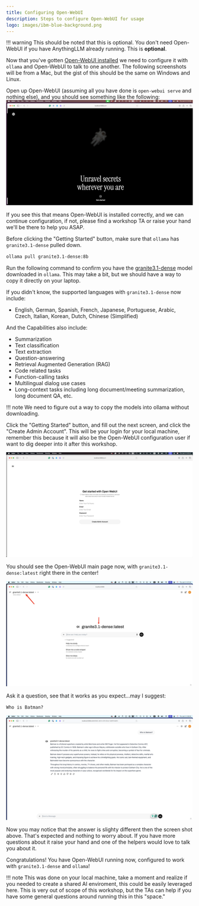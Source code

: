 ```yaml
---
title: Configuring Open-WebUI
description: Steps to configure Open-WebUI for usage
logo: images/ibm-blue-background.png
---
```


!!! warning
    This should be noted that this is optional. You don't need Open-WebUI if you have AnythingLLM already running. This is **optional**.

Now that you've gotten [Open-WebUI installed](../pre-work/README.md#open-webui) we need to configure it with `ollama` and Open-WebUI
to talk to one another. The following screenshots will be from a Mac, but the gist of this should be the same on Windows and Linux.

Open up Open-WebUI (assuming all you have done is `open-webui serve` and
nothing else), and you should see something like the following:
![default screen](../images/openwebui_open_screen.png)

If you see this that means Open-WebUI is installed correctly, and we can continue configuration, if not, please find a workshop TA or
raise your hand we'll be there to help you ASAP.

Before clicking the "Getting Started" button, make sure that `ollama` has
`granite3.1-dense` pulled down.

```bash
ollama pull granite3.1-dense:8b
```

Run the following command to confirm you have the [granite3.1-dense](https://ollama.com/library/granite3.1-dense)
model downloaded in `ollama`. This may take a bit, but we should have a way to copy it directly on your laptop.

If you didn't know, the supported languages with `granite3.1-dense` now include:

- English, German, Spanish, French, Japanese, Portuguese, Arabic, Czech, Italian, Korean, Dutch, Chinese (Simplified)

And the Capabilities also include:

- Summarization
- Text classification
- Text extraction
- Question-answering
- Retrieval Augmented Generation (RAG)
- Code related tasks
- Function-calling tasks
- Multilingual dialog use cases
- Long-context tasks including long document/meeting summarization, long document QA, etc.

!!! note
    We need to figure out a way to copy the models into ollama without downloading.

Click the "Getting Started" button, and fill out the next screen, and click the
"Create Admin Account". This will be your login for your local machine, remember this because
it will also be the Open-WebUI configuration user if want to dig deeper into it after this workshop.

![user setup screen](../images/openwebui_user_setup_screen.png)

You should see the Open-WebUI main page now, with `granite3.1-dense:latest` right there in
the center!

![main screen](../images/openwebui_main_screen.png)

Ask it a question, see that it works as you expect...may I suggest:

```
Who is Batman?
```

![batman](../images/openwebui_who_is_batman.png)

Now you may notice that the answer is slighty different then the screen shot above. That's expected and nothing to worry about. If
you have more questions about it raise your hand and one of the helpers would love to talk you about it.

Congratulations! You have Open-WebUI running now, configured to work with `granite3.1-dense` and `ollama`!

!!! note
    This was done on your local machine, take a moment and realize if you
    needed to create a shared AI enviroment, this could be easily leveraged
    here. This is very out of scope of this workshop, but the TAs can help if
    you have some general questions around running this in this "space."


